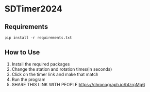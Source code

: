# SDTimer2024
## Requirements
```pip install -r requirements.txt```
## How to Use
1) Install the required packages
2) Change the station and rotation times(in seconds)
3) Click on the timer link and make that match
4) Run the program
5) SHARE THIS LINK WITH PEOPLE https://chronograph.io/btzrpMg6